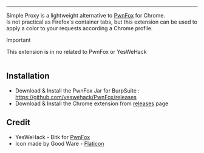 <p align="center"><img src="https://zupimages.net/up/24/09/5hhm.png" alt="" /></p>

<hr />

Simple Proxy is a lightweight alternative to [PwnFox](https://github.com/yeswehack/PwnFox) for Chrome.   
Is not practical as Firefox's container tabs, but this extension can be used to apply a color to your requests according a Chrome profile.

> [!IMPORTANT]  
> This extension is in no related to PwnFox or YesWeHack

<p align="center"><img src="https://zupimages.net/up/24/09/6iqn.png" alt="" /></p>

## Installation

  * Download & Install the PwnFox Jar for BurpSuite : https://github.com/yeswehack/PwnFox/releases  
  * Download & Install the Chrome extension from [releases](https://github.com/JoshuaMart/SimpleProxy/releases/) page

## Credit
  * YesWeHack - Bitk for [PwnFox](https://github.com/yeswehack/PwnFox)
  * Icon made by Good Ware - [Flaticon](https://www.flaticon.com)
